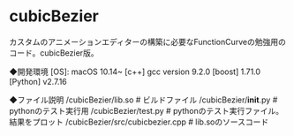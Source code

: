 # cubicBezier
カスタムのアニメーションエディターの構築に必要なFunctionCurveの勉強用のコード。cubicBezier版。

 ◆開発環境
 [OS]: macOS 10.14~
 [c++] gcc version 9.2.0
 [boost] 1.71.0
 [Python] v2.7.16

◆ファイル説明
/cubicBezier/lib.so # ビルドファイル
/cubicBezier/__init__.py         # pythonのテスト実行用
/cubicBezier/test.py             # pythonのテスト実行ファイル。結果をプロット
/cubicBezier/src/cubicbezier.cpp # lib.soのソースコード
